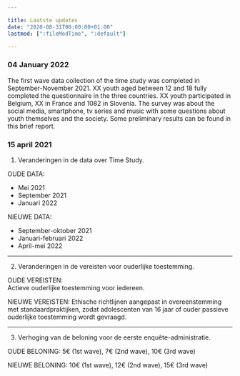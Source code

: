 ```yaml
---

title: Laatste updates
date: "2020-08-31T00:00:00+01:00"
lastmod: [":fileModTime", ":default"]

---
```


### 04 January 2022

The first wave data collection of the time study was completed in September-November 2021. XX youth aged between 12 and 18 fully completed the questionnaire in the three countries. XX youth participated in Belgium, XX in France and 1082 in Slovenia. The survey was about the social media, smartphone, tv series and music with some questions about youth themselves and the society. Some preliminary results can be found in this brief report.

### 15 april 2021

1. Veranderingen in de data over Time Study.

OUDE DATA:
- Mei 2021
- September 2021
- Januari 2022

NIEUWE DATA:
- September-oktober 2021
- Januari-februari 2022
- April-mei 2022

---
2. Veranderingen in de vereisten voor ouderlijke toestemming.

OUDE VEREISTEN:\
Actieve ouderlijke toestemming voor iedereen.

NIEUWE VEREISTEN:
Ethische richtlijnen aangepast in overeenstemming met standaardpraktijken, zodat adolescenten van 16 jaar of ouder passieve ouderlijke toestemming wordt gevraagd.

---
3. Verhoging van de beloning voor de eerste enquête-administratie.

OUDE BELONING: 5€ (1st wave), 7€ (2nd wave), 10€ (3rd wave)

NIEUWE BELONING: 10€ (1st wave), 12€ (2nd wave), 15€ (3rd wave)